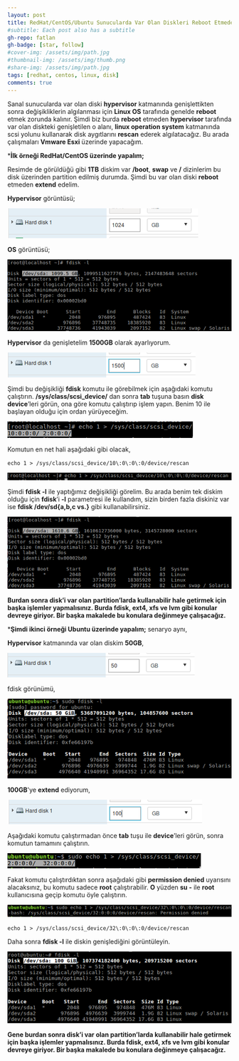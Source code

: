 ```yaml
---
layout: post
title: RedHat/CentOS/Ubuntu Sunucularda Var Olan Diskleri Reboot Etmeden Genişletme
#subtitle: Each post also has a subtitle
gh-repo: fatlan
gh-badge: [star, follow]
#cover-img: /assets/img/path.jpg
#thumbnail-img: /assets/img/thumb.png
#share-img: /assets/img/path.jpg
tags: [redhat, centos, linux, disk]
comments: true
---
```

Sanal sunucularda var olan diski **hypervisor** katmanında genişlettikten sonra değişikliklerin algılanması için **Linux OS** tarafında genelde **reboot** etmek zorunda kalınır. Şimdi biz burda **reboot** etmeden **hypervisor** tarafında var olan diskteki genişletilen o alanı, **linux operation system** katmanında scsi yolunu kullanarak disk aygıtlarını **rescan** ederek algılatacağız. Bu arada çalışmaları **Vmware Esxi** üzerinde yapacağım.

***İlk örneği RedHat/CentOS üzerinde yapalım;**

Resimde de görüldüğü gibi **1TB** diskim var **/boot**, **swap** ve **/** dizinlerim bu disk üzerinden partition edilmiş durumda. Şimdi bu var olan diski **reboot** etmeden **extend** edelim.

**Hypervisor** görüntüsü;

![Crepe](/assets/img/linux-disk-add/los-dis-a01.png)

**OS** görüntüsü;

![Crepe](/assets/img/linux-disk-add/los-dis-a02.png)

**Hypervisor** da genişletelim **1500GB** olarak ayarlıyorum.

![Crepe](/assets/img/linux-disk-add/los-dis-a03.png)

Şimdi bu değişikliği **fdisk** komutu ile görebilmek için aşağıdaki komutu çalıştırın. **/sys/class/scsi_device/** dan sonra **tab** tuşuna basın **disk device**’leri görün, ona göre komutu çalıştırıp işlem yapın. Benim 10 ile başlayan olduğu için ordan yürüyeceğim.

![Crepe](/assets/img/linux-disk-add/los-dis-a04.png)

Komutun en net hali aşağıdaki gibi olacak,

~~~
echo 1 > /sys/class/scsi_device/10\:0\:0\:0/device/rescan
~~~

![Crepe](/assets/img/linux-disk-add/los-dis-a05.png)

Şimdi **fdisk -l** ile yaptığımız değişikliği görelim. Bu arada benim tek diskim olduğu için **fdisk**’i **-l** parametresi ile kullandım, sizin birden fazla diskiniz var ise **fdisk /dev/sd{a,b,c vs.}** gibi kullanabilirsiniz.

![Crepe](/assets/img/linux-disk-add/los-dis-a06.png)

**Burdan sonra disk’i var olan partition’larda kullanabilir hale getirmek için başka işlemler yapmalısınız. Burda fdisk, ext4, xfs ve lvm gibi konular devreye giriyor. Bir başka makalede bu konulara değinmeye çalışacağız.**

***Şimdi ikinci örneği Ubuntu üzerinde yapalım;** senaryo aynı,

**Hypervisor** katmanında var olan diskim **50GB**,

![Crepe](/assets/img/linux-disk-add/los-dis-a07.png)

fdisk görünümü,

![Crepe](/assets/img/linux-disk-add/los-dis-a08.png)

**100GB**'ye **extend** ediyorum,

![Crepe](/assets/img/linux-disk-add/los-dis-a09.png)

Aşağıdaki komutu çalıştırmadan önce **tab** tuşu ile **device**’leri görün, sonra komutun tamamını çalıştırın.

![Crepe](/assets/img/linux-disk-add/los-dis-a10.png)

Fakat komutu çalıştırdıktan sonra aşağıdaki gibi **permission denied** uyarısını alacaksınız, bu komutu sadece **root** çalıştırabilir. **O** yüzden **su -** ile **root** kullanıcısına geçip komutu öyle çalıştırın.

![Crepe](/assets/img/linux-disk-add/los-dis-a11.png)

~~~
echo 1 > /sys/class/scsi_device/32\:0\:0\:0/device/rescan
~~~

Daha sonra **fdisk -l** ile diskin genişlediğini görüntüleyin.

![Crepe](/assets/img/linux-disk-add/los-dis-a12.png)

**Gene burdan sonra disk’i var olan partition’larda kullanabilir hale getirmek için başka işlemler yapmalısınız. Burda fdisk, ext4, xfs ve lvm gibi konular devreye giriyor. Bir başka makalede bu konulara değinmeye çalışacağız.**